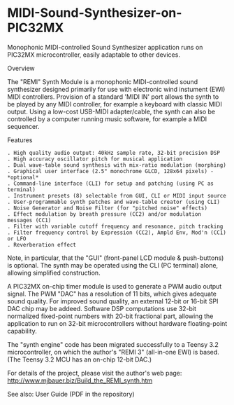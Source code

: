 # MIDI-Sound-Synthesizer-on-PIC32MX
Monophonic MIDI-controlled Sound Synthesizer application runs on PIC32MX microcontroller, easily adaptable to other devices.

Overview

The "REMI" Synth Module is a monophonic MIDI-controlled sound synthesizer designed primarily for use with electronic wind instument (EWI) MIDI controllers. Provision of a standard 'MIDI IN' port allows the synth to be played by any MIDI controller, for example a keyboard with classic MIDI output. Using a low-cost USB-MIDI adapter/cable, the synth can also be controlled by a computer running music software, for example a MIDI sequencer. 

Features

    . High quality audio output: 40kHz sample rate, 32-bit precision DSP
    . High accuracy oscillator pitch for musical application
    . Dual wave-table sound synthesis with mix-ratio modulation (morphing)
    . Graphical user interface (2.5" monochrome GLCD, 128x64 pixels) - *optional*
    . Command-line interface (CLI) for setup and patching (using PC as terminal)
    . Instrument presets (8) selectable from GUI, CLI or MIDI input source
    . User-programmable synth patches and wave-table creator (using CLI)
    . Noise Generator and Noise Filter (for "pitched noise" effects)
    . Effect modulation by breath pressure (CC2) and/or modulation messages (CC1)
    . Filter with variable cutoff frequency and resonance, pitch tracking
    . Filter frequency control by Expression (CC2), Ampld Env, Mod'n (CC1) or LFO
    . Reverberation effect

Note, in particular, that the "GUI" (front-panel LCD module & push-buttons) is optional. The synth may be operated using the CLI
(PC terminal) alone, allowing simplified construction.

A PIC32MX on-chip timer module is used to generate a PWM audio output signal. The PWM "DAC" has a resolution of 11 bits,
which gives adequate sound quality. For improved sound quality, an external 12-bit or 16-bit SPI DAC chip may be addeed.
Software DSP computations use 32-bit normalized fixed-point numbers with 20-bit fractional part, allowing the application
to run on 32-bit microcontrollers without hardware floating-point capability.

The "synth engine" code has been migrated successfully to a Teensy 3.2 microcontroller, on which the author's "REMI 3" (all-in-one EWI) is based. 
(The Teensy 3.2 MCU has an on-chip 12-bit DAC.)

For details of the project, please visit the author's web page: http://www.mjbauer.biz/Build_the_REMI_synth.htm

See also: User Guide (PDF in the repository)
